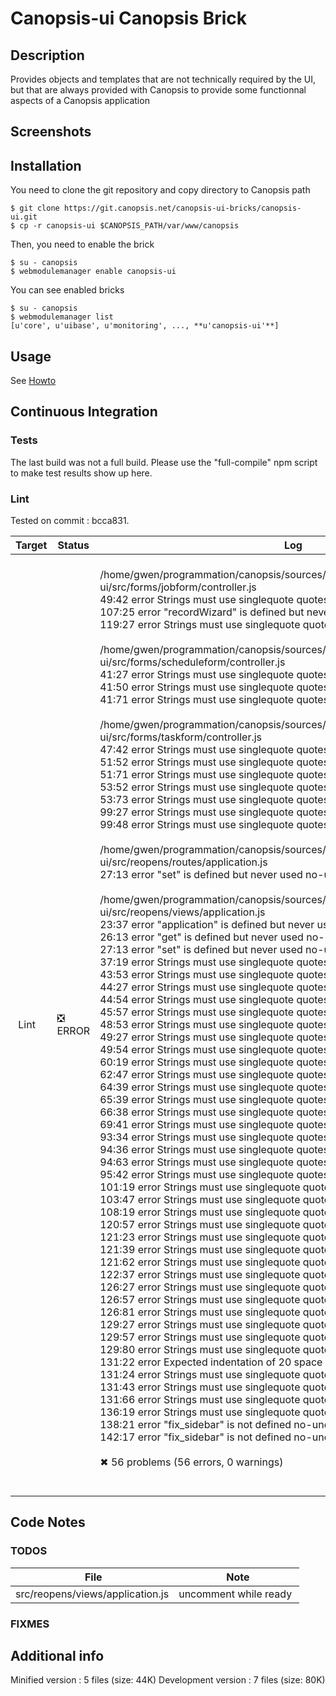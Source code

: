 # Canopsis-ui Canopsis Brick

## Description

Provides objects and templates that are not technically required by the UI, but that are always provided with Canopsis to provide some functionnal aspects of a Canopsis application

## Screenshots



## Installation

You need to clone the git repository and copy directory to Canopsis path

    $ git clone https://git.canopsis.net/canopsis-ui-bricks/canopsis-ui.git
    $ cp -r canopsis-ui $CANOPSIS_PATH/var/www/canopsis

Then, you need to enable the brick

    $ su - canopsis
    $ webmodulemanager enable canopsis-ui

You can see enabled bricks

    $ su - canopsis
    $ webmodulemanager list
    [u'core', u'uibase', u'monitoring', ..., **u'canopsis-ui'**]

## Usage

See [Howto](https://git.canopsis.net/canopsis-ui-bricks/canopsis-ui/blob/master/doc/index.rst)

## Continuous Integration

### Tests

The last build was not a full build. Please use the "full-compile" npm script to make test results show up here.

### Lint

Tested on commit : bcca831.

| Target | Status | Log |
| ------ | ------ | --- |
| Lint   | :negative_squared_cross_mark: ERROR | <br>/home/gwen/programmation/canopsis/sources/webcore/src/canopsis/canopsis-ui/src/forms/jobform/controller.js<br>   49:42  error  Strings must use singlequote              quotes<br>  107:25  error  "recordWizard" is defined but never used  no-unused-vars<br>  119:27  error  Strings must use singlequote              quotes<br><br>/home/gwen/programmation/canopsis/sources/webcore/src/canopsis/canopsis-ui/src/forms/scheduleform/controller.js<br>  41:27  error  Strings must use singlequote  quotes<br>  41:50  error  Strings must use singlequote  quotes<br>  41:71  error  Strings must use singlequote  quotes<br><br>/home/gwen/programmation/canopsis/sources/webcore/src/canopsis/canopsis-ui/src/forms/taskform/controller.js<br>  47:42  error  Strings must use singlequote  quotes<br>  51:52  error  Strings must use singlequote  quotes<br>  51:71  error  Strings must use singlequote  quotes<br>  53:52  error  Strings must use singlequote  quotes<br>  53:73  error  Strings must use singlequote  quotes<br>  99:27  error  Strings must use singlequote  quotes<br>  99:48  error  Strings must use singlequote  quotes<br><br>/home/gwen/programmation/canopsis/sources/webcore/src/canopsis/canopsis-ui/src/reopens/routes/application.js<br>  27:13  error  "set" is defined but never used  no-unused-vars<br><br>/home/gwen/programmation/canopsis/sources/webcore/src/canopsis/canopsis-ui/src/reopens/views/application.js<br>   23:37  error  "application" is defined but never used                   no-unused-vars<br>   26:13  error  "get" is defined but never used                           no-unused-vars<br>   27:13  error  "set" is defined but never used                           no-unused-vars<br>   37:19  error  Strings must use singlequote                              quotes<br>   43:53  error  Strings must use singlequote                              quotes<br>   44:27  error  Strings must use singlequote                              quotes<br>   44:54  error  Strings must use singlequote                              quotes<br>   45:57  error  Strings must use singlequote                              quotes<br>   48:53  error  Strings must use singlequote                              quotes<br>   49:27  error  Strings must use singlequote                              quotes<br>   49:54  error  Strings must use singlequote                              quotes<br>   60:19  error  Strings must use singlequote                              quotes<br>   62:47  error  Strings must use singlequote                              quotes<br>   64:39  error  Strings must use singlequote                              quotes<br>   65:39  error  Strings must use singlequote                              quotes<br>   66:38  error  Strings must use singlequote                              quotes<br>   69:41  error  Strings must use singlequote                              quotes<br>   93:34  error  Strings must use singlequote                              quotes<br>   94:36  error  Strings must use singlequote                              quotes<br>   94:63  error  Strings must use singlequote                              quotes<br>   95:42  error  Strings must use singlequote                              quotes<br>  101:19  error  Strings must use singlequote                              quotes<br>  103:47  error  Strings must use singlequote                              quotes<br>  108:19  error  Strings must use singlequote                              quotes<br>  120:57  error  Strings must use singlequote                              quotes<br>  121:23  error  Strings must use singlequote                              quotes<br>  121:39  error  Strings must use singlequote                              quotes<br>  121:62  error  Strings must use singlequote                              quotes<br>  122:37  error  Strings must use singlequote                              quotes<br>  126:27  error  Strings must use singlequote                              quotes<br>  126:57  error  Strings must use singlequote                              quotes<br>  126:81  error  Strings must use singlequote                              quotes<br>  129:27  error  Strings must use singlequote                              quotes<br>  129:57  error  Strings must use singlequote                              quotes<br>  129:80  error  Strings must use singlequote                              quotes<br>  131:22  error  Expected indentation of 20 space characters but found 21  indent<br>  131:24  error  Strings must use singlequote                              quotes<br>  131:43  error  Strings must use singlequote                              quotes<br>  131:66  error  Strings must use singlequote                              quotes<br>  136:19  error  Strings must use singlequote                              quotes<br>  138:21  error  "fix_sidebar" is not defined                              no-undef<br>  142:17  error  "fix_sidebar" is not defined                              no-undef<br><br>✖ 56 problems (56 errors, 0 warnings)<br><br> |


## Code Notes

### TODOS

| File   | Note   |
|--------|--------|
| src/reopens/views/application.js | uncomment while ready |


### FIXMES



## Additional info

Minified version : 5 files (size: 44K)
Development version : 7 files (size: 80K)
